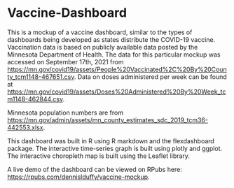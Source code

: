 # Vaccine-Dashboard

This is a mockup of a vaccine dashboard, similar to the types of dashboards being developed as states distribute the COVID-19 vaccine. Vaccination data is based on publicly available data posted by the Minnesota Department of Health. The data for this particular mockup was accessed on September 17th, 2021 from https://mn.gov/covid19/assets/People%20Vaccinated%2C%20By%20County_tcm1148-467651.csv. Data on doses administered per week can be found at https://mn.gov/covid19/assets/Doses%20Administered%20By%20Week_tcm1148-462844.csv. 

Minnesota population numbers are from https://mn.gov/admin/assets/mn_county_estimates_sdc_2019_tcm36-442553.xlsx.

This dashboard was built in R using R markdown and the flexdashboard package. The interactive time-series graph is built using plotly and ggplot. The interactive choropleth map is built using the Leaflet library. 

A live demo of the dashboard can be viewed on RPubs here: https://rpubs.com/dennislduffy/vaccine-mockup.

